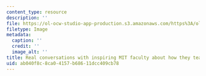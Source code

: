 ```yaml
---
content_type: resource
description: ''
file: https://ol-ocw-studio-app-production.s3.amazonaws.com/https%3A/ol-ocw-studio-app-production.s3.amazonaws.com/ocw-www/b2c1e39b133349be99332b11c5640078_chalk-radio.png
filetype: Image
metadata:
  caption: ''
  credit: ''
  image_alt: ''
title: Real conversations with inspiring MIT faculty about how they teach.
uid: ab040f8c-8ca0-4157-b686-11dcc409cb78
---
```

